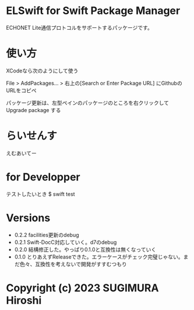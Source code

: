 # ELSwift for Swift Package Manager

ECHONET Lite通信プロトコルをサポートするパッケージです。


# 使い方

XCodeなら次のようにして使う

File > AddPackages... > 右上の[Search or Enter Package URL] にGithubのURLをコピペ

パッケージ更新は、左型ペインのパッケージのところを右クリックして Upgrade package する


# らいせんす

えむあいてー


# for Developper

テストしたいとき
$ swift test


# Versions

- 0.2.2 facilities更新のdebug
- 0.2.1 Swift-DocC対応していく。d7のdebug
- 0.2.0 結構修正した。やっぱり0.1.0と互換性は無くなっていく
- 0.1.0 とりあえずReleaseできた。エラーケースがチェック完璧じゃない。まだ色々、互換性を考えないで開発がすすむつもり


# Copyright (c) 2023 SUGIMURA Hiroshi

